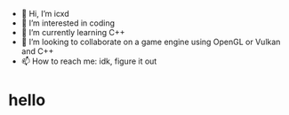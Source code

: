 - 👋 Hi, I’m icxd
- 👀 I’m interested in coding
- 🌱 I’m currently learning C++
- 💞️ I’m looking to collaborate on a game engine using OpenGL or Vulkan and C++
- 📫 How to reach me: idk, figure it out

<html>
<body>
<h1>hello</h1>
</body>
</html>
